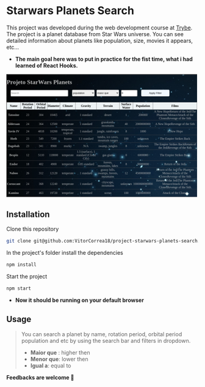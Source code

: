 # Starwars Planets Search

This project was developed during the web development course at [Trybe](https://www.betrybe.com/).
The project is a planet database from Star Wars universe. You can see detailed information about planets like population, size, movies it appears, etc...

- <b> The main goal here was to put in practice for the fist time, what i had learned of React Hooks. </b>

<img src="./planetSearch.png" alt='screenshot' width="500">

## Installation

Clone this repository
```bash
git clone git@github.com:VitorCorrea18/project-starwars-planets-search.git
```
In the project's folder install the dependencies
```bash
npm install
```
Start the project
```bash
npm start
```

- <b>Now it should be running on your default browser</b>

## Usage

> You can search a planet by name, rotation period, orbital period population and etc by using the search bar and filters in dropdown.
> - <b>Maior que</b> : higher then
> - <b>Menor que</b>: lower then
> - <b>Igual a</b>: equal to

<b>Feedbacks are welcome :rocket:</b>
